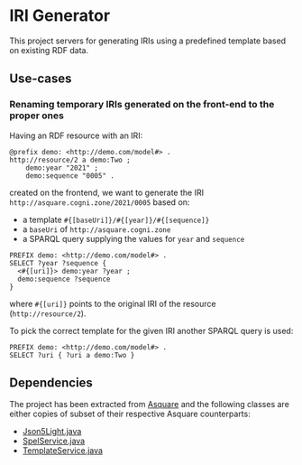 # IRI Generator
This project servers for generating IRIs using a predefined template based on existing RDF data.

## Use-cases

### Renaming temporary IRIs generated on the front-end to the proper ones
Having an RDF resource with an IRI:
```
@prefix demo: <http://demo.com/model#> .
http://resource/2 a demo:Two ; 
    demo:year "2021" ;
    demo:sequence "0005" .
```

created on the frontend, we want to generate the IRI `http://asquare.cogni.zone/2021/0005` based on:
- a template `#{[baseUri]}/#{[year]}/#{[sequence]}`
- a `baseUri` of `http://asquare.cogni.zone`
- a SPARQL query supplying the values for `year` and `sequence`
```
PREFIX demo: <http://demo.com/model#> .
SELECT ?year ?sequence {
  <#{[uri]}> demo:year ?year ;
  demo:sequence ?sequence
}
```
where `#{[uri]}` points to the original IRI of the resource (`http://resource/2`).

To pick the correct template for the given IRI another SPARQL query is used:
```
PREFIX demo: <http://demo.com/model#> .
SELECT ?uri { ?uri a demo:Two }
```

## Dependencies
The project has been extracted from [Asquare](https://github.com/cognizone/asquare) and the following classes are either copies of subset of their respective Asquare counterparts:
- [Json5Light.java](src%2Fmain%2Fjava%2Fzone%2Fcogni%2Fasquare%2Fcube%2Fjson5%2FJson5Light.java)
- [SpelService.java](src%2Fmain%2Fjava%2Fzone%2Fcogni%2Fasquare%2Fcube%2Fspel%2FSpelService.java)
- [TemplateService.java](src%2Fmain%2Fjava%2Fzone%2Fcogni%2Fasquare%2Fcube%2Fspel%2FTemplateService.java)